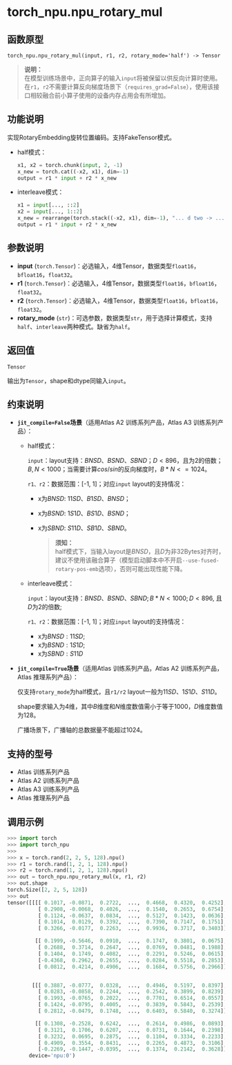 # torch_npu.npu_rotary_mul

## 函数原型

```
torch_npu.npu_rotary_mul(input, r1, r2, rotary_mode='half') -> Tensor
```

>**说明：**<br>
>在模型训练场景中，正向算子的输入`input`将被保留以供反向计算时使用。在`r1`，`r2`不需要计算反向梯度场景下（`requires_grad=False`），使用该接口相较融合前小算子使用的设备内存占用会有所增加。

## 功能说明

实现RotaryEmbedding旋转位置编码。支持FakeTensor模式。

- half模式：

    ```python
    x1, x2 = torch.chunk(input, 2, -1)
    x_new = torch.cat((-x2, x1), dim=-1)
    output = r1 * input + r2 * x_new
    ```

- interleave模式：

    ```python
    x1 = input[..., ::2]
    x2 = input[..., 1::2]
    x_new = rearrange(torch.stack((-x2, x1), dim=-1), "... d two -> ...(d two)", two=2)
    output = r1 * input + r2 * x_new
    ```

## 参数说明

- **input** (`torch.Tensor`)：必选输入，4维Tensor，数据类型`float16`，`bfloat16`，`float32`。
- **r1** (`torch.Tensor`)：必选输入，4维Tensor，数据类型`float16`，`bfloat16`，`float32`。
- **r2** (`torch.Tensor`)：必选输入，4维Tensor，数据类型`float16`，`bfloat16`，`float32`。
- **rotary_mode** (`str`)：可选参数，数据类型`str`，用于选择计算模式，支持`half`、`interleave`两种模式。缺省为`half`。

## 返回值
`Tensor`

输出为`Tensor`，shape和dtype同输入`input`。

## 约束说明

- **`jit_compile=False`场景**（适用<term>Atlas A2 训练系列产品</term>，<term>Atlas A3 训练系列产品</term>）：
    - half模式：

        `input`：layout支持：$BNSD、BSND、SBND；D < 896$，且为2的倍数；$B, N < 1000$；当需要计算$cos/sin$的反向梯度时，$B*N <= 1024$。

        `r1、r2`：数据范围：[-1, 1]；对应`input` layout的支持情况：

        - x为$BNSD$: $11SD、B1SD、BNSD$；
        - x为$BSND$: $1S1D、BS1D、BSND$；
        - x为$SBND$: $S11D、SB1D、SBND$。

            >**须知：**<br>
            >half模式下，当输入layout是$BNSD$，且$D$为非32Bytes对齐时，建议不使用该融合算子（模型启动脚本中不开启`--use-fused-rotary-pos-emb`选项），否则可能出现性能下降。

    - interleave模式：

        `input`：layout支持：$BNSD、BSND、SBND; B*N < 1000; D < 896$, 且$D$为2的倍数;

        `r1、r2`：数据范围：[-1, 1]；对应`input` layout的支持情况：

        - x为$BNSD: 11SD$;
        - x为$BSND: 1S1D$;
        - x为$SBND: S11D$

- **`jit_compile=True`场景**（适用<term>Atlas 训练系列产品</term>，<term>Atlas A2 训练系列产品</term>，<term>Atlas 推理系列产品</term>）：

     仅支持`rotary_mode`为half模式，且`r1/r2` layout一般为$11SD、1S1D、S11D$。

     shape要求输入为4维，其中$B$维度和$N$维度数值需小于等于1000，$D$维度数值为128。

     广播场景下，广播轴的总数据量不能超过1024。

## 支持的型号

- <term>Atlas 训练系列产品</term> 
- <term>Atlas A2 训练系列产品</term> 
- <term>Atlas A3 训练系列产品</term> 
- <term>Atlas 推理系列产品</term> 

## 调用示例

```python
>>> import torch
>>> import torch_npu
>>>
>>> x = torch.rand(2, 2, 5, 128).npu()
>>> r1 = torch.rand(1, 2, 1, 128).npu()
>>> r2 = torch.rand(1, 2, 1, 128).npu()
>>> out = torch_npu.npu_rotary_mul(x, r1, r2)
>>> out.shape
torch.Size([2, 2, 5, 128])
>>> out
tensor([[[[ 0.1017, -0.0871,  0.2722,  ...,  0.4668,  0.4320,  0.4252],
          [ 0.2908, -0.0068,  0.4026,  ...,  0.1540,  0.2653,  0.6754],
          [ 0.1124, -0.0637,  0.0834,  ...,  0.5127,  0.1423,  0.0636],
          [ 0.1014,  0.0129,  0.3392,  ...,  0.7390,  0.7147,  0.1751],
          [ 0.3266, -0.0177,  0.2263,  ...,  0.9936,  0.3717,  0.3403]],

         [[ 0.1999, -0.5646,  0.0910,  ...,  0.1747,  0.3801,  0.0675],
          [ 0.2688,  0.3714,  0.2647,  ...,  0.0769,  0.0481,  0.1988],
          [ 0.1404,  0.1749,  0.4082,  ...,  0.2291,  0.5246,  0.0615],
          [-0.4368,  0.2962,  0.2655,  ...,  0.0284,  0.5518,  0.2853],
          [ 0.0812,  0.4214,  0.4906,  ...,  0.1684,  0.5756,  0.2966]]],


        [[[ 0.3887, -0.0777,  0.0328,  ...,  0.4946,  0.5197,  0.8397],
          [ 0.0283, -0.0858,  0.2244,  ...,  0.2542,  0.3899,  0.8239],
          [ 0.1993, -0.0765,  0.2022,  ...,  0.7701,  0.6514,  0.0557],
          [ 0.1424, -0.0795,  0.4005,  ...,  0.3839,  0.5843,  0.2539],
          [ 0.2812, -0.0479,  0.1748,  ...,  0.6403,  0.5840,  0.3274]],

         [[ 0.1308, -0.2528,  0.6242,  ...,  0.2614,  0.4986,  0.0893],
          [ 0.3121,  0.1706,  0.6207,  ...,  0.0731,  0.1644,  0.2398],
          [ 0.3232,  0.0695,  0.2875,  ...,  0.1104,  0.3334,  0.2233],
          [ 0.4909,  0.3554,  0.8431,  ...,  0.2265,  0.4873,  0.3106],
          [-0.2269, -0.1447, -0.0395,  ...,  0.1374,  0.2142,  0.3628]]]],
       device='npu:0')
```

